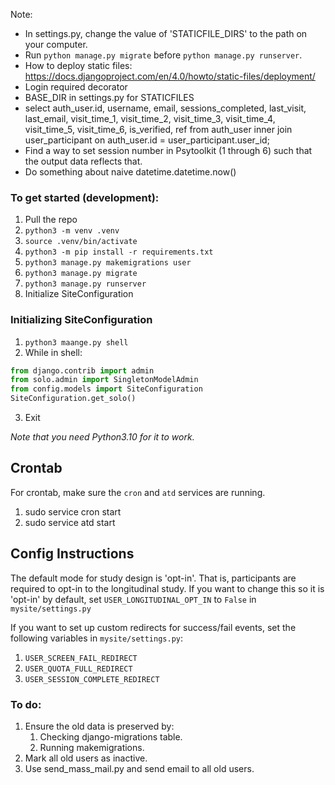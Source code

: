 Note:
* In settings.py, change the value of 'STATICFILE_DIRS' to the path on your computer.
* Run `python manage.py migrate` before `python manage.py runserver`.
* How to deploy static files: https://docs.djangoproject.com/en/4.0/howto/static-files/deployment/
* Login required decorator
* BASE_DIR in settings.py for STATICFILES
* select auth_user.id, username, email, sessions_completed, last_visit, last_email, visit_time_1, visit_time_2, visit_time_3, visit_time_4, visit_time_5, visit_time_6, is_verified, ref from auth_user inner join user_participant on auth_user.id = user_participant.user_id;
* Find a way to set session number in Psytoolkit (1 through 6) such that the output data reflects that.
* Do something about naive datetime.datetime.now()


### To get started (development):
1. Pull the repo
2. `python3 -m venv .venv`
3. `source .venv/bin/activate`
4. `python3 -m pip install -r requirements.txt`
5. `python3 manage.py makemigrations user`
6. `python3 manage.py migrate`
7. `python3 manage.py runserver`
8. Initialize SiteConfiguration

### Initializing SiteConfiguration
1. `python3 maange.py shell`
2. While in shell:
```python
from django.contrib import admin
from solo.admin import SingletonModelAdmin
from config.models import SiteConfiguration
SiteConfiguration.get_solo()
```
3. Exit

*Note that you need Python3.10 for it to work.*

## Crontab
For crontab, make sure the `cron` and `atd` services are running.
1. sudo service cron start
2. sudo service atd start

## Config Instructions
The default mode for study design is 'opt-in'. That is, participants are required to opt-in to the longitudinal study. If you want to change this so it is 'opt-in' by default, set `USER_LONGITUDINAL_OPT_IN` to `False` in `mysite/settings.py`

If you want to set up custom redirects for success/fail events, set the following variables in `mysite/settings.py`:
1. `USER_SCREEN_FAIL_REDIRECT`
1. `USER_QUOTA_FULL_REDIRECT` 
1. `USER_SESSION_COMPLETE_REDIRECT` 

### To do:
1. Ensure the old data is preserved by:
   1. Checking django-migrations table.
   2. Running makemigrations.
2. Mark all old users as inactive.
3. Use send_mass_mail.py and send email to all old users.
